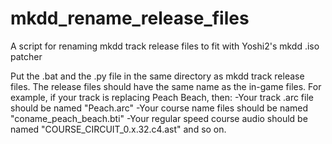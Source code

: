 # mkdd_rename_release_files
 A script for renaming mkdd track release files to fit with Yoshi2's mkdd .iso patcher 

Put the .bat and the .py file in the same directory as mkdd track release files.
The release files should have the same name as the in-game files.
For example, if your track is replacing Peach Beach, then:
-Your track .arc file should be named "Peach.arc"
-Your course name files should be named "coname_peach_beach.bti"
-Your regular speed course audio should be named "COURSE_CIRCUIT_0.x.32.c4.ast"
and so on.


